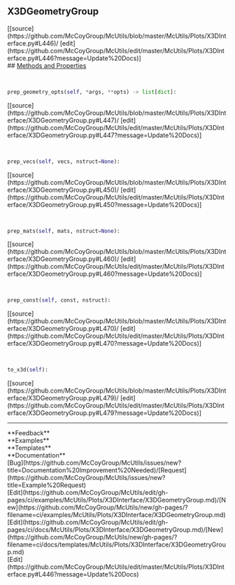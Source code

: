 ## <a id="McUtils.Plots.X3DInterface.X3DGeometryGroup">X3DGeometryGroup</a> 

<div class="docs-source-link" markdown="1">
[[source](https://github.com/McCoyGroup/McUtils/blob/master/McUtils/Plots/X3DInterface.py#L446)/
[edit](https://github.com/McCoyGroup/McUtils/edit/master/McUtils/Plots/X3DInterface.py#L446?message=Update%20Docs)]
</div>









<div class="collapsible-section">
 <div class="collapsible-section collapsible-section-header" markdown="1">
## <a class="collapse-link" data-toggle="collapse" href="#methods" markdown="1"> Methods and Properties</a> <a class="float-right" data-toggle="collapse" href="#methods"><i class="fa fa-chevron-down"></i></a>
 </div>
 <div class="collapsible-section collapsible-section-body collapse show" id="methods" markdown="1">
 
<a id="McUtils.Plots.X3DInterface.X3DGeometryGroup.prep_geometry_opts" class="docs-object-method">&nbsp;</a> 
```python
prep_geometry_opts(self, *args, **opts) -> list[dict]: 
```
<div class="docs-source-link" markdown="1">
[[source](https://github.com/McCoyGroup/McUtils/blob/master/McUtils/Plots/X3DInterface/X3DGeometryGroup.py#L447)/
[edit](https://github.com/McCoyGroup/McUtils/edit/master/McUtils/Plots/X3DInterface/X3DGeometryGroup.py#L447?message=Update%20Docs)]
</div>


<a id="McUtils.Plots.X3DInterface.X3DGeometryGroup.prep_vecs" class="docs-object-method">&nbsp;</a> 
```python
prep_vecs(self, vecs, nstruct=None): 
```
<div class="docs-source-link" markdown="1">
[[source](https://github.com/McCoyGroup/McUtils/blob/master/McUtils/Plots/X3DInterface/X3DGeometryGroup.py#L450)/
[edit](https://github.com/McCoyGroup/McUtils/edit/master/McUtils/Plots/X3DInterface/X3DGeometryGroup.py#L450?message=Update%20Docs)]
</div>


<a id="McUtils.Plots.X3DInterface.X3DGeometryGroup.prep_mats" class="docs-object-method">&nbsp;</a> 
```python
prep_mats(self, mats, nstruct=None): 
```
<div class="docs-source-link" markdown="1">
[[source](https://github.com/McCoyGroup/McUtils/blob/master/McUtils/Plots/X3DInterface/X3DGeometryGroup.py#L460)/
[edit](https://github.com/McCoyGroup/McUtils/edit/master/McUtils/Plots/X3DInterface/X3DGeometryGroup.py#L460?message=Update%20Docs)]
</div>


<a id="McUtils.Plots.X3DInterface.X3DGeometryGroup.prep_const" class="docs-object-method">&nbsp;</a> 
```python
prep_const(self, const, nstruct): 
```
<div class="docs-source-link" markdown="1">
[[source](https://github.com/McCoyGroup/McUtils/blob/master/McUtils/Plots/X3DInterface/X3DGeometryGroup.py#L470)/
[edit](https://github.com/McCoyGroup/McUtils/edit/master/McUtils/Plots/X3DInterface/X3DGeometryGroup.py#L470?message=Update%20Docs)]
</div>


<a id="McUtils.Plots.X3DInterface.X3DGeometryGroup.to_x3d" class="docs-object-method">&nbsp;</a> 
```python
to_x3d(self): 
```
<div class="docs-source-link" markdown="1">
[[source](https://github.com/McCoyGroup/McUtils/blob/master/McUtils/Plots/X3DInterface/X3DGeometryGroup.py#L479)/
[edit](https://github.com/McCoyGroup/McUtils/edit/master/McUtils/Plots/X3DInterface/X3DGeometryGroup.py#L479?message=Update%20Docs)]
</div>
 </div>
</div>












---


<div markdown="1" class="text-secondary">
<div class="container">
  <div class="row">
   <div class="col" markdown="1">
**Feedback**   
</div>
   <div class="col" markdown="1">
**Examples**   
</div>
   <div class="col" markdown="1">
**Templates**   
</div>
   <div class="col" markdown="1">
**Documentation**   
</div>
   <div class="col" markdown="1">
   
</div>
   <div class="col" markdown="1">
   
</div>
   <div class="col" markdown="1">
   
</div>
</div>
  <div class="row">
   <div class="col" markdown="1">
[Bug](https://github.com/McCoyGroup/McUtils/issues/new?title=Documentation%20Improvement%20Needed)/[Request](https://github.com/McCoyGroup/McUtils/issues/new?title=Example%20Request)   
</div>
   <div class="col" markdown="1">
[Edit](https://github.com/McCoyGroup/McUtils/edit/gh-pages/ci/examples/McUtils/Plots/X3DInterface/X3DGeometryGroup.md)/[New](https://github.com/McCoyGroup/McUtils/new/gh-pages/?filename=ci/examples/McUtils/Plots/X3DInterface/X3DGeometryGroup.md)   
</div>
   <div class="col" markdown="1">
[Edit](https://github.com/McCoyGroup/McUtils/edit/gh-pages/ci/docs/McUtils/Plots/X3DInterface/X3DGeometryGroup.md)/[New](https://github.com/McCoyGroup/McUtils/new/gh-pages/?filename=ci/docs/templates/McUtils/Plots/X3DInterface/X3DGeometryGroup.md)   
</div>
   <div class="col" markdown="1">
[Edit](https://github.com/McCoyGroup/McUtils/edit/master/McUtils/Plots/X3DInterface.py#L446?message=Update%20Docs)   
</div>
   <div class="col" markdown="1">
   
</div>
   <div class="col" markdown="1">
   
</div>
   <div class="col" markdown="1">
   
</div>
</div>
</div>
</div>